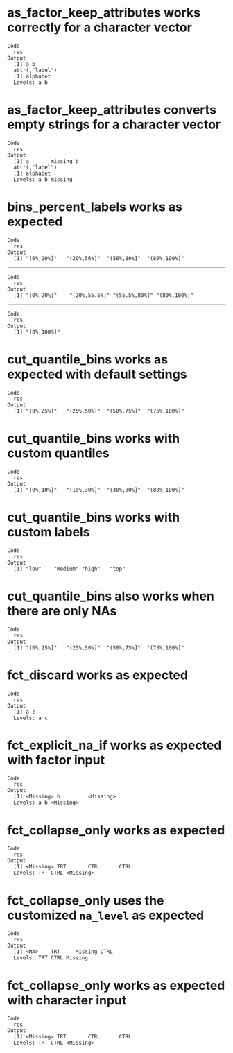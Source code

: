 # as_factor_keep_attributes works correctly for a character vector

    Code
      res
    Output
      [1] a b
      attr(,"label")
      [1] alphabet
      Levels: a b

# as_factor_keep_attributes converts empty strings for a character vector

    Code
      res
    Output
      [1] a       missing b      
      attr(,"label")
      [1] alphabet
      Levels: a b missing

# bins_percent_labels works as expected

    Code
      res
    Output
      [1] "[0%,20%]"   "(20%,56%]"  "(56%,80%]"  "(80%,100%]"

---

    Code
      res
    Output
      [1] "[0%,20%]"    "(20%,55.5%]" "(55.5%,80%]" "(80%,100%]" 

---

    Code
      res
    Output
      [1] "[0%,100%]"

# cut_quantile_bins works as expected with default settings

    Code
      res
    Output
      [1] "[0%,25%]"   "(25%,50%]"  "(50%,75%]"  "(75%,100%]"

# cut_quantile_bins works with custom quantiles

    Code
      res
    Output
      [1] "[0%,10%]"   "(10%,30%]"  "(30%,80%]"  "(80%,100%]"

# cut_quantile_bins works with custom labels

    Code
      res
    Output
      [1] "low"    "medium" "high"   "top"   

# cut_quantile_bins also works when there are only NAs

    Code
      res
    Output
      [1] "[0%,25%]"   "(25%,50%]"  "(50%,75%]"  "(75%,100%]"

# fct_discard works as expected

    Code
      res
    Output
      [1] a c
      Levels: a c

# fct_explicit_na_if works as expected with factor input

    Code
      res
    Output
      [1] <Missing> b         <Missing>
      Levels: a b <Missing>

# fct_collapse_only works as expected

    Code
      res
    Output
      [1] <Missing> TRT       CTRL      CTRL     
      Levels: TRT CTRL <Missing>

# fct_collapse_only uses the customized `na_level` as expected

    Code
      res
    Output
      [1] <NA>    TRT     Missing CTRL   
      Levels: TRT CTRL Missing

# fct_collapse_only works as expected with character input

    Code
      res
    Output
      [1] <Missing> TRT       CTRL      CTRL     
      Levels: TRT CTRL <Missing>

